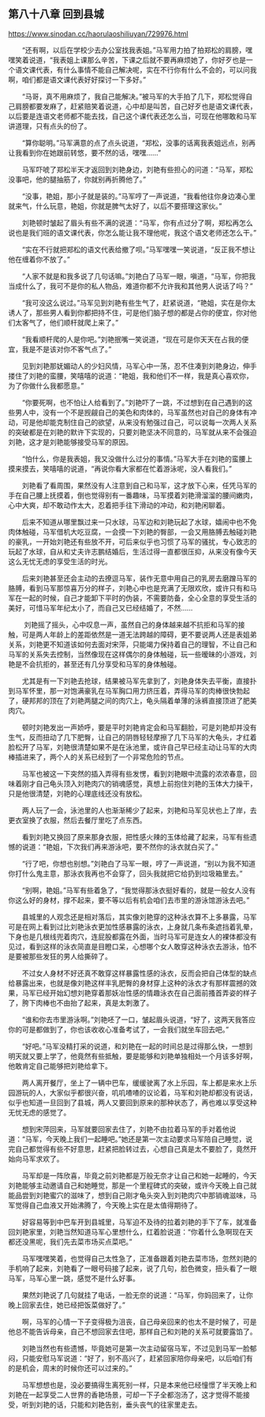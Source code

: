 ## 第八十八章 回到县城

https://www.sinodan.cc/haorulaoshiliuyan/729976.html

　　“还有啊，以后在学校少去办公室找我表姐。”马军用力拍了拍郑松的肩膀，嘿嘿笑着说道，“我表姐上课那么辛苦，下课之后就不要再麻烦她了，你好歹也是一个语文课代表，有什么事情不能自己解决呢，实在不行你有什么不会的，可以问我啊，咱们都是语文课代表好好探讨一下多好。”

　　“马哥，真不用麻烦了，我自己能解决。”被马军的大手拍了几下，郑松觉得自己肩膀都要发麻了，赶紧赔笑着说道，心中却是叫苦，自己好歹也是语文课代表，以后要是连语文老师都不能去找，自己这个课代表还怎么当，可现在他哪敢和马军讲道理，只有点头的份了。

　　“算你聪明。”马军满意的点了点头说道，“郑松，没事的话离我表姐远点，别再让我看到你在她跟前转悠，要不然的话，嘿嘿……”

　　马军吓唬了郑松半天才返回到刘艳身边，刘艳有些担心的问道：“马军，郑松没事吧，他的腿抽筋了，你就别再折腾他了。”

　　“没事，艳姐，那小子就是装的。”马军哼了一声说道，“我看他往你身边凑心里就来气，什么玩意，艳姐，你就是脾气太好了，以后不要搭理这家伙。”

　　刘艳顿时皱起了眉头有些不满的说道：“马军，你有点过分了啊，郑松再怎么说也是我们班的语文课代表，你怎么能让我不理他呢，我这个语文老师还怎么干。”

　　“实在不行就把郑松的语文代表给撤了呗。”马军嘿嘿一笑说道，“反正我不想让他在缠着你不放了。”

　　“人家不就是和我多说了几句话嘛。”刘艳白了马军一眼，嗔道，“马军，你把我当成什么了，我可不是你的私人物品，难道你都不允许我和其他男人说话了吗？”

　　“我可没这么说过。”马军见到刘艳有些生气了，赶紧说道，“艳姐，实在是你太诱人了，那些男人看到你都把持不住，可是他们脑子想的都是占你的便宜，你对他们太客气了，他们顺杆就爬上来了。”

　　“我看顺杆爬的人是你吧。”刘艳抿嘴一笑说道，“现在可是你天天在占我的便宜，我是不是该对你不客气点了。”

　　见到刘艳那妩媚动人的少妇风情，马军心中一荡，忍不住凑到刘艳身边，伸手搂住了刘艳的蛮腰，笑嘻嘻的说道：“艳姐，我和他们不一样，我是真心喜欢你，为了你做什么我都愿意。”

　　“你要死啊，也不怕让人给看到了。”刘艳吓了一跳，不过想到在自己遇到的这些男人中，没有一个不是觊觎自己的美色和肉体的，马军虽然也对自己的身体有冲动，可是他却能克制住自己的欲望，从来没有勉强过自己，可以说每一次两人关系的突破都是在刘艳的默许下实现的，只要刘艳坚决不同意的，马军就从来不会强迫刘艳，这才是刘艳能够接受马军的原因。

　　“怕什么，你是我表姐，我又没做什么过分的事情。”马军大手在刘艳的蛮腰上摸来摸去，笑嘻嘻的说道，“再说你看大家都在忙着游泳呢，没人看我们。”

　　刘艳看了看周围，果然没有人注意到自己和马军，这才放下心来，任凭马军的手在自己腰上抚摸着，倒也觉得别有一番趣味，马军摸着刘艳滑溜溜的腰间嫩肉，心中大爽，却不敢动作太大，忍着把手往下滑动的冲动，和刘艳闲聊着。

　　后来不知道从哪里飘过来一只水球，马军边和刘艳玩起了水球，嬉闹中也不免肉体触碰，马军借机大吃豆腐，一会摸一下刘艳的臀部，一会又用胳膊去触碰刘艳的豪乳，一开始刘艳还有些放不开，可后来似乎也习惯了马军的骚扰，专心致志的玩起了水球，自从和丈夫许志鹏结婚后，生活过得一直都很压抑，从来没有像今天这么无忧无虑的享受生活的时光。

　　后来刘艳甚至还会主动的去撩逗马军，装作无意中用自己的乳房去磨蹭马军的胳膊，看到马军那惊喜万分的样子，刘艳心中也是充满了无限欢欣，或许只有和马军在一起的时候，自己才能卸下平时的伪装，不需要防备，全心全意的享受生活的美好，可惜马军年纪太小了，而自己又已经结婚了，不然……

　　 刘艳摇了摇头，心中叹息一声，虽然自己的身体越来越不抗拒和马军的接触，可是两人年龄上的差距依然是一道无法跨越的障碍，更不要说两人还是表姐弟关系，刘艳更不知道该如何去面对宋萍，只能竭力保持着自己的理智，不让自己和马军的关系失去控制，当然像现在这样偶尔的身体触碰，玩一些暧昧的小游戏，刘艳是不会抗拒的，甚至还有几分享受和马军的身体触碰。

　　尤其是有一下刘艳去抢球，结果被马军先拿到了，刘艳身体失去平衡，直接扑到马军怀里，那一对饱满豪乳在马军胸口用力挤压着，弄得马军的肉棒很快勃起了，硬邦邦的顶在了刘艳两腿之间的肉穴上，龟头隔着单薄的泳裤直接顶进了肥美肉穴。

　　顿时刘艳发出一声娇呼，要是平时刘艳肯定会和马军翻脸，可是刘艳却并没有生气，反而扭动了几下肥臀，让自己的阴唇轻轻摩擦了几下马军的大龟头，才红着脸松开了马军，刘艳很清楚如果不是在泳池里，或许自己早已经主动让马军的大肉棒插进来了，两个人的关系已经到了一个非常危险的节点。

　　马军也被这一下突然的插入弄得有些发愣，看到刘艳眼中流露的浓浓春意，回味着刚才自己龟头顶入刘艳肉穴的销魂感觉，真想上前抱住刘艳的玉体大力操干，只是他很清楚，刘艳的心理底线还没有放松。

　　两人玩了一会，泳池里的人也渐渐稀少了起来，刘艳和马军见状也上了岸，去更衣室换了衣服，然后去餐厅里吃了点东西。

　　看到刘艳又换回了原来那身衣服，把性感火辣的玉体给藏了起来，马军有些遗憾的说道：“艳姐，下次我们再来游泳吧，要不然你的泳衣就白买了。”

　　“行了吧，你想也别想。”刘艳白了马军一眼，哼了一声说道，“别以为我不知道你打什么鬼主意，那泳衣我再也不会穿了，回头我就把它给扔到垃圾箱里去。”

　　“别啊，艳姐。”马军有些着急了，“我觉得那泳衣挺好看的，就是一般女人没有你这么好的身材，撑不起来，要不等以后有机会咱们去市里的游泳馆游泳去吧。”

　　县城里的人观念还是相对落后，其实像刘艳穿的这种泳衣算不上多暴露，马军可是在网上看到过比刘艳泳衣更加性感暴露的泳衣，上身就几条布条遮挡着乳晕，下身也是几根线兜着肉穴，连屁股都露在外面，当时马军可是连女人的裸体都没有见过，看到这样的泳衣简直是目瞪口呆，心想哪个女人敢穿这种泳衣去游泳，怕不是要被那些发狂的男人给撕碎了。

　　不过女人身材不好还真不敢穿这样暴露性感的泳衣，反而会把自己体型的缺点给暴露出来，也就是像刘艳这样丰乳肥臀的身材穿上这种的泳衣才有那样震撼的效果，马军已经开始幻想刘艳穿着那妖冶性感的情趣泳衣在自己面前搔首弄姿的样子了，胯下肉棒也不由抬了起来，真是太刺激了。

　　“谁和你去市里游泳啊。”刘艳呸了一口，皱起眉头说道，“好了，这两天我答应你的可是都做到了，你也该收收心准备考试了，一会我们就坐车回去吧。”

　　“好吧。”马军没精打采的说道，和刘艳在一起的时间总是过得那么快，一想到明天就又要上学了，他竟然有些抵触，要是能够和刘艳单独相处一个月该多好啊，他敢肯定自己能够把刘艳给拿下。

　　两人离开餐厅，坐上了一辆中巴车，缓缓驶离了水上乐园，车上都是来水上乐园游玩的人，大家似乎都很兴奋，叽叽喳喳的议论着，马军和刘艳却都没有说话，似乎也知道一旦回到了县城，两人又要回到原来的那种状态了，再也难以享受这种无忧无虑的感觉了。

　　想到宋萍回来，马军就要回家去住了，刘艳不由拉着马军的手对着他说道：“马军，今天晚上我们一起睡吧。”她还是第一次主动要求马军陪自己睡觉，说完自己都觉得有些不好意思，赶紧把脸转过去，心想自己真是太不要脸了，竟然开始向马军求欢了。

　　马军却是一阵欣喜，毕竟之前刘艳都是万般无奈才让自己和她一起睡的，今天刘艳能够主动邀请自己和她睡觉，那是一个里程碑式的突破，或许今天晚上自己就能品尝到刘艳蜜穴的滋味了，想到自己刚才龟头突入到刘艳肉穴中那销魂滋味，马军觉得自己血液又开始沸腾了，今天晚上实在是太值得期待了。

　　好容易等到中巴车开到县城里，马军迫不及待的拉着刘艳的手下了车，就准备回刘艳家里，刘艳当然知道马军心里想什么，红着脸说道：“你着什么急啊现在天都还没黑呢，我们先去菜市场买点菜吧。”

　　马军嘿嘿笑着，也觉得自己太性急了，正准备跟着刘艳去菜市场，忽然刘艳的手机响了起来，刘艳看了一眼号码接了起来，说了几句，脸色微变，扭头看了一眼马军，马军心里一跳，感觉不是什么好事。

　　果然刘艳说了几句就挂了电话，一脸无奈的说道：“马军，你妈回来了，让你晚上回家去住，她已经把饭菜做好了。”

　　啊，马军的心情一下子变得极为沮丧，自己母亲回来的也太不是时候了，可是他总不能告诉母亲，自己不想回家去住吧，那样自己和刘艳的关系可就要露馅了。

　　刘艳当然也有些遗憾，毕竟她可是第一次主动留宿马军，不过见到马军一脸郁闷，只能安慰马军说道：“好了，别不高兴了，赶紧回家陪你母亲吧，以后咱们有的是机会，周末的时候你还可以过来的。”

　　马军想想也是，没必要搞得生离死别一样，只是本来他已经憧憬了半天晚上和刘艳在一起享受二人世界的香艳场景，可却一下子全都泡汤了，这才觉得不能接受，听到刘艳的话，只能和刘艳告别，垂头丧气的往家里走去。


